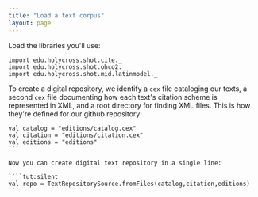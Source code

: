 ```yaml
---
title: "Load a text corpus"
layout: page
---
```



Load the libraries you'll use:

```tut:silent
import edu.holycross.shot.cite._
import edu.holycross.shot.ohco2._
import edu.holycross.shot.mid.latinmodel._
```


To create a digital repository, we identify a `cex` file cataloging our texts, a second `cex` file documenting how each text's citation scheme is represented in XML, and a root directory for finding XML files.  This is how they're defined for our github repository:


````tut:silent
val catalog = "editions/catalog.cex"
val citation = "editions/citation.cex"
val editions = "editions"
```

Now you can create digital text repository in a single line:

````tut:silent
val repo = TextRepositorySource.fromFiles(catalog,citation,editions)
```

